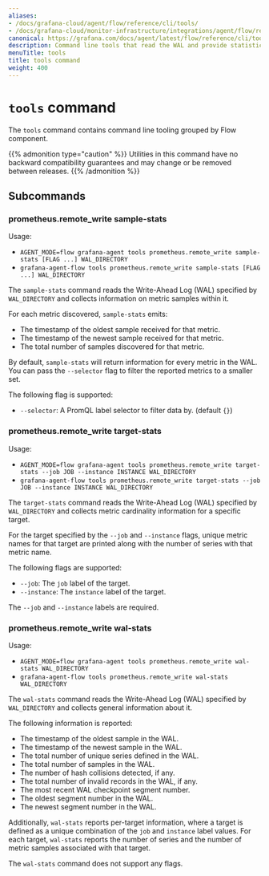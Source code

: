 ```yaml
---
aliases:
- /docs/grafana-cloud/agent/flow/reference/cli/tools/
- /docs/grafana-cloud/monitor-infrastructure/integrations/agent/flow/reference/cli/tools/
canonical: https://grafana.com/docs/agent/latest/flow/reference/cli/tools/
description: Command line tools that read the WAL and provide statistical information.
menuTitle: tools
title: tools command
weight: 400
---
```


# `tools` command

The `tools` command contains command line tooling grouped by Flow component.

{{% admonition type="caution" %}}
Utilities in this command have no backward compatibility
guarantees and may change or be removed between releases.
{{% /admonition %}}

## Subcommands

### prometheus.remote_write sample-stats

Usage: 

* `AGENT_MODE=flow grafana-agent tools prometheus.remote_write sample-stats [FLAG ...] WAL_DIRECTORY`
* `grafana-agent-flow tools prometheus.remote_write sample-stats [FLAG ...] WAL_DIRECTORY`

The `sample-stats` command reads the Write-Ahead Log (WAL) specified by
`WAL_DIRECTORY` and collects information on metric samples within it.

For each metric discovered, `sample-stats` emits:

* The timestamp of the oldest sample received for that metric.
* The timestamp of the newest sample received for that metric.
* The total number of samples discovered for that metric.

By default, `sample-stats` will return information for every metric in the WAL.
You can pass the `--selector` flag to filter the reported metrics to a smaller set.

The following flag is supported:

* `--selector`: A PromQL label selector to filter data by. (default `{}`)

### prometheus.remote_write target-stats

Usage: 

* `AGENT_MODE=flow grafana-agent tools prometheus.remote_write target-stats --job JOB --instance INSTANCE WAL_DIRECTORY`
* `grafana-agent-flow tools prometheus.remote_write target-stats --job JOB --instance INSTANCE WAL_DIRECTORY`

The `target-stats` command reads the Write-Ahead Log (WAL) specified by
`WAL_DIRECTORY` and collects metric cardinality information for a specific
target.

For the target specified by the `--job` and `--instance` flags, unique metric
names for that target are printed along with the number of series with that
metric name.

The following flags are supported:

* `--job`: The `job` label of the target.
* `--instance`: The `instance` label of the target.

The `--job` and `--instance` labels are required.

### prometheus.remote_write wal-stats

Usage: 

* `AGENT_MODE=flow grafana-agent tools prometheus.remote_write wal-stats WAL_DIRECTORY`
* `grafana-agent-flow tools prometheus.remote_write wal-stats WAL_DIRECTORY`

The `wal-stats` command reads the Write-Ahead Log (WAL) specified by
`WAL_DIRECTORY` and collects general information about it.

The following information is reported:

* The timestamp of the oldest sample in the WAL.
* The timestamp of the newest sample in the WAL.
* The total number of unique series defined in the WAL.
* The total number of samples in the WAL.
* The number of hash collisions detected, if any.
* The total number of invalid records in the WAL, if any.
* The most recent WAL checkpoint segment number.
* The oldest segment number in the WAL.
* The newest segment number in the WAL.

Additionally, `wal-stats` reports per-target information, where a target is
defined as a unique combination of the `job` and `instance` label values. For
each target, `wal-stats` reports the number of series and the number of
metric samples associated with that target.

The `wal-stats` command does not support any flags.

